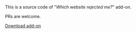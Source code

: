 This is a source code of "*Which website rejected me?*" add-on.

PRs are welcome.

[Download add-on](https://searxes.danwin1210.me/collab/addon/?for=ureject)